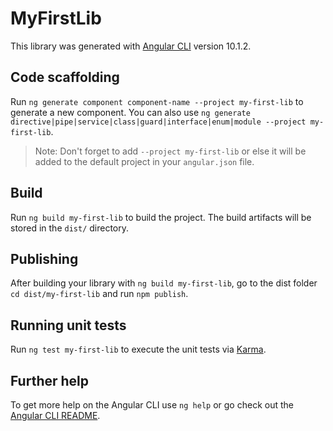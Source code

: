 # MyFirstLib

This library was generated with [Angular CLI](https://github.com/angular/angular-cli) version 10.1.2.

## Code scaffolding

Run `ng generate component component-name --project my-first-lib` to generate a new component. You can also use `ng generate directive|pipe|service|class|guard|interface|enum|module --project my-first-lib`.
> Note: Don't forget to add `--project my-first-lib` or else it will be added to the default project in your `angular.json` file. 

## Build

Run `ng build my-first-lib` to build the project. The build artifacts will be stored in the `dist/` directory.

## Publishing

After building your library with `ng build my-first-lib`, go to the dist folder `cd dist/my-first-lib` and run `npm publish`.

## Running unit tests

Run `ng test my-first-lib` to execute the unit tests via [Karma](https://karma-runner.github.io).

## Further help

To get more help on the Angular CLI use `ng help` or go check out the [Angular CLI README](https://github.com/angular/angular-cli/blob/master/README.md).
